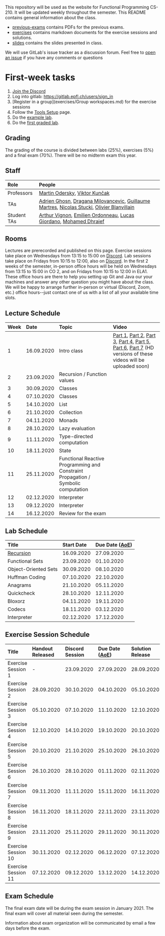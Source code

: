 This repository will be used as the website for Functional Programming CS-210. It will be updated weekly throughout the semester. This README contains general information about the class.

- [previous-exams](previous-exams) contains PDFs for the previous exams.
- [exercises](exercises) contains markdown documents for the exercise sessions and solutions.
- [slides](slides) contains the slides presented in class.

We will use GitLab's issue tracker as a discussion forum. Feel free to [open an issue](https://gitlab.epfl.ch/lamp/cs210/issues/new) if you have any comments or questions

# First-week tasks

1. [Join the Discord](https://discord.gg/8ud6UpE)
2. Log into gitlab: https://gitlab.epfl.ch/users/sign_in
3. [Register in a group](exercises/Group workspaces.md) for the exercise sessions
4. Follow the [Tools Setup](labs/tools-setup.md) page.
5. Do the [example lab](labs/example-lab.md).
6. Do the [first graded lab](labs/lab-1.md).

## Grading

The grading of the course is divided between labs (25%), exercises (5%) and a final exam (70%). There will be no midterm exam this year.

## Staff

| Role        | People |
| :---        | :--- |
| Professors  | [Martin Odersky](https://people.epfl.ch/martin.odersky), [Viktor Kunčak](https://people.epfl.ch/viktor.kuncak) |
| TAs         | [Adrien Ghosn](https://people.epfl.ch/adrien.ghosn), [Dragana Milovancevic](https://people.epfl.ch/dragana.milovancevic), [Guillaume Martres](https://people.epfl.ch/guillaume.martres), [Nicolas Stucki](https://people.epfl.ch/nicolas.stucki), [Olivier Blanvillain](https://people.epfl.ch/olivier.blanvillain) |
| Student TAs | [Arthur Vignon](https://people.epfl.ch/arthur.vignon), [Emilien Ordonneau](https://people.epfl.ch/emilien.ordonneau), [Lucas Giordano](https://people.epfl.ch/lucas.giordano), [Mohamed Dhraief](https://people.epfl.ch/mohamed.dhraief) |

## Rooms

Lectures are prerecorded and published on this page.
Exercise sessions take place on Wednesdays from 13:15 to 15:00 on [Discord](https://discord.gg/8ud6UpE).
Lab sessions take place on Fridays from 10:15 to 12:00, also on [Discord](https://discord.gg/8ud6UpE).
In the first 2 weeks of the semester, in-person office hours will be held on Wednesdays from 13:15 to 15:00 in CO 2, and on Fridays from 10:15 to 12:00 in ELA1.
These office hours are there to help you setting up Git and Java our your machines and answer any other question you might have about the class. We will be happy to arrange further in-person or virtual (Discord, Zoom, etc.) office hours--just contact one of us with a list of all your available time slots.

## Lecture Schedule

<!-- date -d "30/09/2019 364 days" +"%d.%m.%Y" -->

| Week | Date        | Topic                       | Video              |
| :--  | :--         | :--                         | :--                |
| 1    | 16.09.2020  | Intro class                 | [Part 1][Video 1.1.1], [Part 2][Video 1.1.2], [Part 3][Video 1.1.3], [Part 4][Video 1.1.4], [Part 5][Video 1.1.5], [Part 6][Video 1.1.6], [Part 7][Video 1.1.7]  (HD versions of these videos will be uploaded soon) |
| 2    | 23.09.2020  | Recursion / Function values |                    |
| 3    | 30.09.2020  | Classes                     |                    |
| 4    | 07.10.2020  | Classes                     |                    |
| 5    | 14.10.2020  | List                        |                    |
| 6    | 21.10.2020  | Collection                  |                    |
| 7    | 04.11.2020  | Monads                      |                    |
| 8    | 28.10.2020  | Lazy evaluation             |                    |
| 9    | 11.11.2020  | Type-directed computation   |                    |
| 10   | 18.11.2020  | State                       |                    |
| 11   | 25.11.2020  | Functional Reactive Programming and Constraint Propagation / Symbolic computation |                    |
| 12   | 02.12.2020  | Interpreter                 |                    |
| 13   | 09.12.2020  | Interpreter                 |                    |
| 14   | 16.12.2020  | Review for the exam         |                    |

## Lab Schedule

| Title                | Start Date | Due Date ([AoE](https://en.wikipedia.org/wiki/Anywhere_on_Earth)) |
| :--                  | :--        | :--                |
| [Recursion](labs/lab-1.md)            | 16.09.2020 | 27.09.2020         |
| Functional Sets      | 23.09.2020 | 01.10.2020         |
| Object-Oriented Sets | 30.09.2020 | 08.10.2020         |
| Huffman Coding       | 07.10.2020 | 22.10.2020         |
| Anagrams             | 21.10.2020 | 05.11.2020         |
| Quickcheck           | 28.10.2020 | 12.11.2020         |
| Bloxorz              | 04.11.2020 | 19.11.2020         |
| Codecs               | 18.11.2020 | 03.12.2020         |
| Interpreter          | 02.12.2020 | 17.12.2020         |

## Exercise Session Schedule

| Title                | Handout Released | Discord Session | Due Date ([AoE](https://en.wikipedia.org/wiki/Anywhere_on_Earth)) | Solution Release |
| :--                  | :--              | :--             | :--              | :--              |
| Exercise Session 1   | -                | 23.09.2020      | 27.09.2020       | 28.09.2020       |
| Exercise Session 2   | 28.09.2020       | 30.10.2020      | 04.10.2020       | 05.10.2020       |
| Exercise Session 3   | 05.10.2020       | 07.10.2020      | 11.10.2020       | 12.10.2020       |
| Exercise Session 4   | 12.10.2020       | 14.10.2020      | 19.10.2020       | 20.10.2020       |
| Exercise Session 5   | 20.10.2020       | 21.10.2020      | 25.10.2020       | 26.10.2020       |
| Exercise Session 6   | 26.10.2020       | 28.10.2020      | 01.11.2020       | 02.11.2020       |
| Exercise Session 7   | 09.11.2020       | 11.11.2020      | 15.11.2020       | 16.11.2020       |
| Exercise Session 8   | 16.11.2020       | 18.11.2020      | 22.11.2020       | 23.11.2020       |
| Exercise Session 9   | 23.11.2020       | 25.11.2020      | 29.11.2020       | 30.11.2020       |
| Exercise Session 10  | 30.11.2020       | 02.12.2020      | 06.12.2020       | 07.12.2020       |
| Exercise Session 11  | 07.12.2020       | 09.12.2020      | 13.12.2020       | 14.12.2020       |


## Exam Schedule

The final exam date will be during the exam session in January 2021. The final exam will cover all material seen during the semester.

Information about exam organization will be communicated by email a few days before the exam.


[Video 1.1.1]: https://drive.google.com/file/d/1Gtz9IDWZ7aObqtsgFk7QcMkci4bKD74v/view?usp=sharing
[Video 1.1.2]: https://drive.google.com/file/d/1nXKcpOkXTuRtuSJcf6_E1_MSbkaaPPpm/view?usp=sharing
[Video 1.1.3]: https://drive.google.com/file/d/1ePJ_h7XwEcK899OWoer6Vpi4k2VQWUv4/view?usp=sharing
[Video 1.1.4]: https://drive.google.com/file/d/1Ud0eI2GvTMlfNBLo60ADlv6KrZygD7UX/view?usp=sharing
[Video 1.1.5]: https://drive.google.com/file/d/1tEU_dGRRVEHJH3magWhDSKEsW4ADOBw1/view?usp=sharing
[Video 1.1.6]: https://drive.google.com/file/d/1ARKcSilynOTBssFEvQ-MFc7RgKtVfqha/view?usp=sharing
[Video 1.1.7]: https://drive.google.com/file/d/1jbHxp5go47XBxolfGQjD7zs9fb-1sKky/view?usp=sharing
